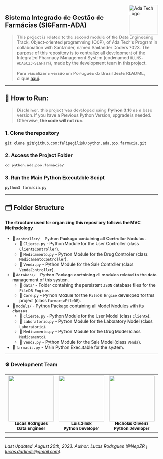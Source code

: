 <img align="right" src="https://ada-site-frontend.s3.sa-east-1.amazonaws.com/home/header-logo.svg" style="width: 96px;" alt="Ada Tech Logo" />

## Sistema Integrado de Gestão de Farmácias (SIGFarm-ADA)

> This project is related to the second module of the Data Engineering Track, Object-oriented programming (OOP), of Ada Tech's Program in collaboration with Santander, named Santander Coders 2023. The purpose of this repository is to centralize all development of the Integrated Pharmacy Management System (codenamed `HLLNS-ADASC23-SIGFarm`), made by the development team in this project.<br><br> Para visualizar a versão em Português do Brasil deste README, clique <a href="https://github.com/felipegilisk/python.ada.poo.farmacia/blob/main/README_BR.md">aqui</a>.

---

## 🚀 How to Run:
> Disclaimer: this project was developed using **Python 3.10** as a base version. If you have a Previous Python Version, upgrade is needed. Otherwise, **the code will not run**.

### 1. Clone the repository

~~~shell
git clone git@github.com:felipegilisk/python.ada.poo.farmacia.git
~~~

### 2. Access the Project Folder
~~~shell
cd python.ada.poo.farmacia/
~~~

### 3. Run the Main Python Executable Script
~~~shell
python3 farmacia.py
~~~

---

## 🗂️ Folder Structure

#### The structure used for organizing this repository follows the MVC Methodology.

- 📂 `controller/` - Python Package containing all Controller Modules. 
    - 🔖 `Cliente.py` - Python Module for the User Controller (class `ClienteController`).
    - 🔖 `Medicamento.py` - Python Module for the Drug Controller (class `MedicamentoController`).
    - 🔖 `Venda.py` - Python Module for the Sale Controller (class `VendaController`).
- 📂 `database/` - Python Package containing all modules related to the data management of this system.
    - 📂 `data/` - Folder containing the persistent `JSON` database files for the `FileDB Engine`. 
    - 🔖 `Core.py` - Python Module for the `FileDB Engine` developed for this project (class `FarmaciaFileDB`).
- 📂 `models/` - Python Package containing all Model Modules with its classes. 
    - 🔖 `Cliente.py` - Python Module for the User Model (class `Cliente`).
    - 🔖 `Laboratorio.py` - Python Module for the Laboratory Model (class `Laboratorio`).
    - 🔖 `Medicamento.py` - Python Module for the Drug Model (class `Medicamento`).
    - 🔖 `Venda.py` - Python Module for the Sale Model (class `Venda`).
- 🔖 `farmacia.py` - Main Python Executable for the system.
---

<h3 style="text-align: justify;">
  ⚙️ Development Team
</h3>

<table style="display: flex; align-itens: center; justify-content: center;">
  <tr>
    <td align="center"><a href="https://github.com/"><img style="width: 150px; height: 150;" src="https://www.kindpng.com/picc/m/106-1068191_transparent-avatar-clipart-hd-png-download.png" width="100px;" alt=""/><br /><sub><b>Henrique Napoleão</b></sub></a><br /><sub><b>---</sub></a></td>
    <td align="center"><a href="https://github.com/NepZR"><img style="width: 150px; height: 150;" src="https://avatars.githubusercontent.com/u/37887926" width="100px;" alt=""/><br /><sub><b>Lucas Rodrigues</b></sub></a><br /><sub><b>Data Engineer</sub></a></td>
    <td align="center"><a href="https://github.com/felipegilisk"><img style="width: 150px; height: 150;" src="https://avatars.githubusercontent.com/u/95372771?v=4" alt=""/><br /><sub><b>Luis Gilisk</b></sub></a><br /><sub><b>Python Developer</sub></a></td>
    <td align="center"><a href="https://github.com/csonicholas"><img style="width: 150px; height: 150;" src="https://avatars.githubusercontent.com/u/108910737?v=4" alt=""/><br /><sub><b>Nicholas Oliveira</b></sub></a><br /><sub><b>Python Developer</sub></a></td>
    <td align="center"><a href="https://github.com/"><img style="width: 150px; height: 150;" src="https://www.kindpng.com/picc/m/106-1068191_transparent-avatar-clipart-hd-png-download.png" alt=""/><br /><sub><b>Stéfanni Santos</b></sub></a><br /><sub><b>Python Developer</sub></a></td>
  </tr>
<table>

---

###### Last Updated: August 20th, 2023. Author: Lucas Rodrigues (@NepZR | lucas.darlindo@gmail.com).